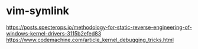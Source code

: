# vim-symlink

https://posts.specterops.io/methodology-for-static-reverse-engineering-of-windows-kernel-drivers-3115b2efed83
https://www.codemachine.com/article_kernel_debugging_tricks.html
